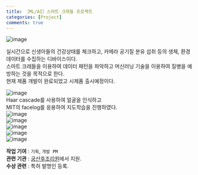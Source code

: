 ```yaml
---
title: ［ML/AI］스마트 크래들 프로젝트
categories: [Project]
comments: true
---
```


![image](https://user-images.githubusercontent.com/55519519/126907955-722ae5c8-5338-455b-8e63-9ee459242e1f.png)

실시간으로 신생아들의 건강상태를 체크하고, 카메라 공기질 분유 섭취 등의 생체, 환경 데이터를 수집하는 디바이스이다.<br>
스마트 크레들을 이용하여 데이터 패턴을 파악하고 머신러닝 기술을 이용하여 질병을 예방하는 것을 목적으로 한다.<br>
현재 제품 개발이 완료되었고 시제품 출시예정이다.<br>

![image](https://user-images.githubusercontent.com/55519519/126907961-50df0bd7-28ab-45f8-8b8d-0b62a2f155a0.png)<br>
Haar cascade를 사용하여 얼굴을 인식하고<br>
MIT의 facelog를 응용하여 지도학습을 진행하였다.<br>
![image](https://user-images.githubusercontent.com/55519519/126908255-f982269a-4858-40d5-b61d-73c04e0fe8f1.png)<br>
![image](https://user-images.githubusercontent.com/55519519/126908263-94860241-a0ef-46a2-8fd9-66b6e463b5db.png)<br>
![image](https://user-images.githubusercontent.com/55519519/126908264-3ee976f7-4e0d-4730-9f3e-269a14744418.png)<br>
![image](https://user-images.githubusercontent.com/55519519/126908171-f93e4471-e274-4900-b177-d983ad0d6fa3.png)<br>
![image](https://user-images.githubusercontent.com/55519519/126908243-13cbeb3e-059d-4120-875c-8f49cfe09427.png)<br>



<b>작업 기여</b> : `기획`, `개발 PM`  <br>
<b>관련 기관</b> : [궁산후조리원]에서 지원.<br>
<b>수상 관련</b> : 특허 발명인 등록.<br>

[궁산후조리원]:        http://gangnam.goongs.com/

